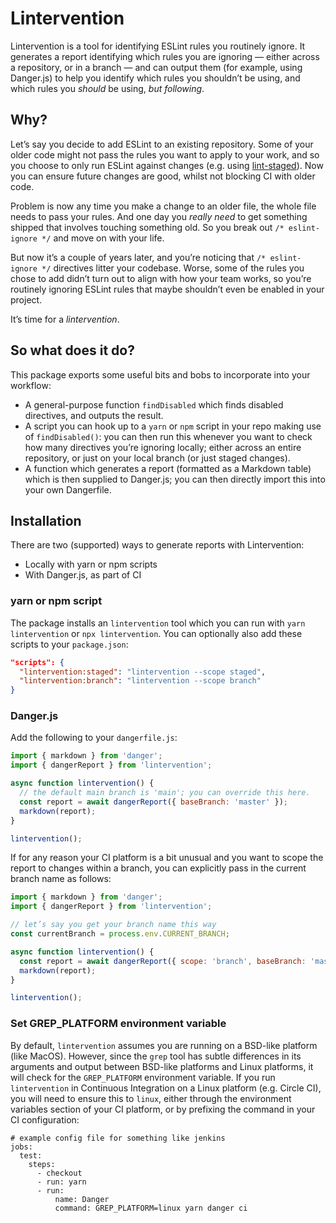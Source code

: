 # Lintervention

Lintervention is a tool for identifying ESLint rules you routinely ignore. It
generates a report identifying which rules you are ignoring — either across a
repository, or in a branch — and can output them (for example, using Danger.js)
to help you identify which rules you shouldn’t be using, and which rules you
_should_ be using, _but following_.

## Why?

Let’s say you decide to add ESLint to an existing repository. Some of your older
code might not pass the rules you want to apply to your work, and so you choose
to only run ESLint against changes (e.g. using [lint-staged][1]). Now you can
ensure future changes are good, whilst not blocking CI with older code.

Problem is now any time you make a change to an older file, the whole file needs
to pass your rules. And one day you _really need_ to get something shipped that
involves touching something old. So you break out `/* eslint-ignore */` and move
on with your life.

But now it’s a couple of years later, and you’re noticing that `/* eslint-ignore
*/` directives litter your codebase. Worse, some of the rules you chose to add
didn’t turn out to align with how your team works, so you’re routinely ignoring
ESLint rules that maybe shouldn’t even be enabled in your project.

It’s time for a _lintervention_.

## So what does it do?

This package exports some useful bits and bobs to incorporate into your
workflow:

* A general-purpose function `findDisabled` which finds disabled directives, and
  outputs the result.
* A script you can hook up to a `yarn` or `npm` script in your repo making use
  of `findDisabled()`: you can then run this whenever you want to check how many
  directives you’re ignoring locally; either across an entire repository, or
  just on your local branch (or just staged changes).
* A function which generates a report (formatted as a Markdown table) which is
  then supplied to Danger.js; you can then directly import this into your own
  Dangerfile.

## Installation

There are two (supported) ways to generate reports with Lintervention:

* Locally with yarn or npm scripts
* With Danger.js, as part of CI

### yarn or npm script

The package installs an `lintervention` tool which you can run with `yarn
lintervention` or `npx lintervention`. You can optionally also add these scripts
to your `package.json`:

```json
"scripts": {
  "lintervention:staged": "lintervention --scope staged",
  "lintervention:branch": "lintervention --scope branch"
}
```

### Danger.js

Add the following to your `dangerfile.js`:

```js
import { markdown } from 'danger';
import { dangerReport } from 'lintervention';

async function lintervention() {
  // the default main branch is 'main'; you can override this here.
  const report = await dangerReport({ baseBranch: 'master' });
  markdown(report);
}

lintervention();
```

If for any reason your CI platform is a bit unusual and you want to scope the
report to changes within a branch, you can explicitly pass in the current branch
name as follows:

```js
import { markdown } from 'danger';
import { dangerReport } from 'lintervention';

// let’s say you get your branch name this way
const currentBranch = process.env.CURRENT_BRANCH;

async function lintervention() {
  const report = await dangerReport({ scope: 'branch', baseBranch: 'master', currentBranch });
  markdown(report);
}

lintervention();
```

### Set GREP_PLATFORM environment variable

By default, `lintervention` assumes you are running on a BSD-like platform (like
MacOS). However, since the `grep` tool has subtle differences in its arguments
and output between BSD-like platforms and Linux platforms, it will check for the
`GREP_PLATFORM` environment variable. If you run `lintervention` in Continuous
Integration on a Linux platform (e.g. Circle CI), you will need to ensure this
to `linux`, either through the environment variables section of your CI
platform, or by prefixing the command in your CI configuration:

```
# example config file for something like jenkins
jobs:
  test:
    steps:
      - checkout
      - run: yarn
      - run:
          name: Danger
          command: GREP_PLATFORM=linux yarn danger ci

```

[1]: https://github.com/okonet/lint-staged
